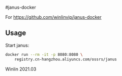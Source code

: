 #janus-docker 

For https://github.com/winlinvip/janus-docker

## Usage

Start janus:

```bash
docker run --rm -it -p 8080:8080 \
    registry.cn-hangzhou.aliyuncs.com/ossrs/janus
```

Winlin 2021.03
